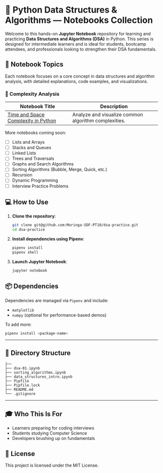 # 🧠 Python Data Structures & Algorithms — Notebooks Collection

Welcome to this hands-on **Jupyter Notebook** repository for learning and practicing **Data Structures and Algorithms (DSA)** in Python. This series is designed for intermediate learners and is ideal for students, bootcamp attendees, and professionals looking to strengthen their DSA fundamentals.

## 📘 Notebook Topics

Each notebook focuses on a core concept in data structures and algorithm analysis, with detailed explanations, code examples, and visualizations.

### 🔢 Complexity Analysis

| Notebook Title                                             | Description                                                   |
|------------------------------------------------------------|---------------------------------------------------------------|
| [Time and Space Complexity in Python](./dsa-01.ipynb) | Analyze and visualize common algorithm complexities.          |

More notebooks coming soon:

- [ ] Lists and Arrays
- [ ] Stacks and Queues
- [ ] Linked Lists
- [ ] Trees and Traversals
- [ ] Graphs and Search Algorithms
- [ ] Sorting Algorithms (Bubble, Merge, Quick, etc.)
- [ ] Recursion
- [ ] Dynamic Programming
- [ ] Interview Practice Problems

## 💻 How to Use

1. **Clone the repository**:

   ```bash
   git clone git@github.com:Moringa-SDF-PT10/dsa-practice.git
   cd dsa-practice
   ```


2. **Install dependencies using Pipenv**:

   ```bash
   pipenv install
   pipenv shell
   ```

3. **Launch Jupyter Notebook**:

   ```bash
   jupyter notebook
   ```


## 📦 Dependencies

Dependencies are managed via `Pipenv` and include:

* `matplotlib`
* `numpy` (optional for performance-based demos)

To add more:

```bash
pipenv install <package-name>
```

---

## 📂 Directory Structure

```
├── 
├── dsa-01.ipynb
├── sorting_algorithms.ipynb
├── data_structures_intro.ipynb
├── Pipfile
├── Pipfile.lock
├── README.md
└── .gitignore
```

---

## 🎓 Who This Is For

* Learners preparing for coding interviews
* Students studying Computer Science
* Developers brushing up on fundamentals


## 📜 License

This project is licensed under the MIT License.
